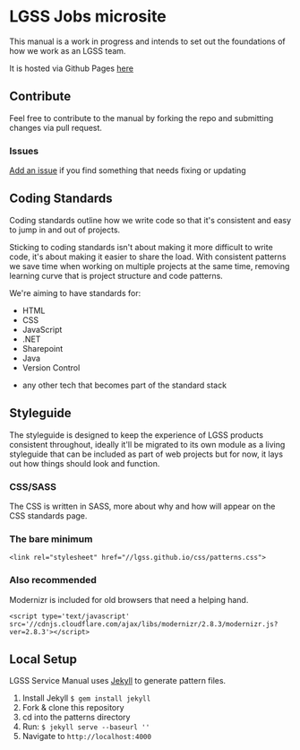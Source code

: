 # LGSS Jobs microsite

This manual is a work in progress and intends to set out the foundations of how we work as an LGSS team.

It is hosted via Github Pages [here](http://lgss.github.io)

## Contribute

Feel free to contribute to the manual by forking the repo and submitting changes via pull request.

### Issues

[Add an issue](https://github.com/lgss/lgss.github.io/issues) if you find something that needs fixing or updating

## Coding Standards

Coding standards outline how we write code so that it's consistent and easy to jump in and out of projects. 

Sticking to coding standards isn't about making it more difficult to write code, it's about making it easier to share the load. With consistent patterns we save time when working on multiple projects at the same time, removing learning curve that is project structure and code patterns.

We're aiming to have standards for:

* HTML
* CSS
* JavaScript
* .NET
* Sharepoint
* Java
* Version Control
+ any other tech that becomes part of the standard stack

## Styleguide

The styleguide is designed to keep the experience of LGSS products consistent throughout, ideally it'll be migrated to its own module as a living styleguide that can be included as part of web projects but for now, it lays out how things should look and function.

### CSS/SASS

The CSS is written in SASS, more about why and how will appear on the CSS standards page.

### The bare minimum
```
<link rel="stylesheet" href="//lgss.github.io/css/patterns.css">
```

### Also recommended
Modernizr is included for old browsers that need a helping hand.
```
<script type='text/javascript' src='//cdnjs.cloudflare.com/ajax/libs/modernizr/2.8.3/modernizr.js?ver=2.8.3'></script>
```

## Local Setup
LGSS Service Manual uses <a href="http://jekyllrb.com/">Jekyll</a> to generate pattern files.

1. Install Jekyll <code>$ gem install jekyll</code>  
2. Fork & clone this repository
3. cd into the patterns directory
4. Run: <code>$ jekyll serve --baseurl ''</code>
5. Navigate to <code>http://localhost:4000</code>
